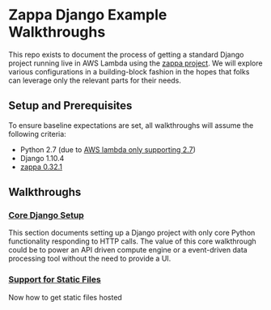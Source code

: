 # Zappa Django Example Walkthroughs

This repo exists to document the process of getting a standard Django project running live in AWS Lambda using the 
[zappa project](https://github.com/Miserlou/Zappa).  We will explore various configurations in a building-block fashion in the hopes that folks can leverage only the relevant parts for their needs.

## Setup and Prerequisites 

To ensure baseline expectations are set, all walkthroughs will assume the following criteria:

* Python 2.7 (due to [AWS lambda only supporting 2.7](http://docs.aws.amazon.com/lambda/latest/dg/current-supported-versions.html)) 
* Django 1.10.4
* [zappa 0.32.1](https://pypi.python.org/pypi/zappa)

## Walkthroughs

### [Core Django Setup](core_django_setup.md)

This section documents setting up a Django project with only core Python functionality responding to HTTP calls.  The value of this core walkthrough could be to power an API driven compute engine or a event-driven data processing tool without the need to provide a UI.

### [Support for Static Files](static_files.md)

Now how to get static files hosted